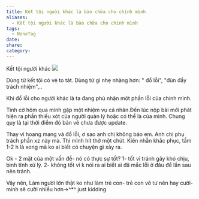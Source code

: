 ```yaml
---
title: Kết tội người khác là bào chữa cho chính mình
aliases:
  - Kết tội người khác là bào chữa cho chính mình
tags:
  - NoneTag
date: 
share: 
category:
---
```


Kết tội người khác
![](https://i.imgur.com/oRg2865.png)
 
Dùng từ kết tội có vẻ to tát. Dùng từ gì nhẹ nhàng hơn: " đổ lỗi", "đùn đẩy trách nhiệm",..

Khi đổ lỗi cho người khác là ta đang phủ nhận một phần lỗi của chính mình. 

Tình cờ hôm qua mình gặp một nhiệm vụ cá nhân.Đến lúc nộp bài mới phát hiện ra phần thiếu xót của người quản lý hoặc có thể là của mình. Chung quy là tại thời điểm đó bản vẽ chưa được update.

Thay vì hoang mang và đổ lỗi, ơ sao anh chị không bảo em. Anh chị phụ trách phần xz này mà. Thì mình hít thở một chút. Kiên nhẫn khắc phục, tầm 1-2 h là xong mà ko ai biết có chuyện gì xảy ra.

Ok - 2 mặt của một vấn đề- nó có thực sự tốt?
1- tốt vì tránh gây khó chịu, bình tĩnh xử lý.
2- không tốt vì k nói ra ai biết ai đã mắc lỗi ở đâu để lần sau nên tránh.

Vậy nên, Làm người lớn thật ko như làm trẻ con- trẻ con vô tư nên hay cười- mình sẽ cười nhiều hơn->^*^ just kidding